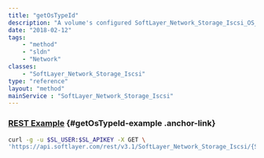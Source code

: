 ```yaml
---
title: "getOsTypeId"
description: "A volume's configured SoftLayer_Network_Storage_Iscsi_OS_Type ID."
date: "2018-02-12"
tags:
    - "method"
    - "sldn"
    - "Network"
classes:
    - "SoftLayer_Network_Storage_Iscsi"
type: "reference"
layout: "method"
mainService : "SoftLayer_Network_Storage_Iscsi"
---
```


### [REST Example](#getOsTypeId-example) <a href="/article/rest/"><i class="fas fa-question"></i></a> {#getOsTypeId-example .anchor-link} 
```bash
curl -g -u $SL_USER:$SL_APIKEY -X GET \
'https://api.softlayer.com/rest/v3.1/SoftLayer_Network_Storage_Iscsi/{SoftLayer_Network_Storage_IscsiID}/getOsTypeId'
```
